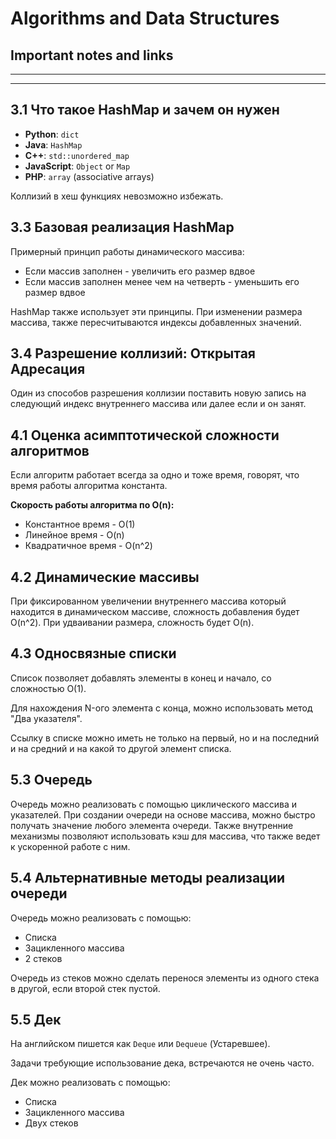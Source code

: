# Algorithms and Data Structures

## Important notes and links

---
---

## 3.1 Что такое HashMap и зачем он нужен

* **Python**: `dict`
* **Java**: `HashMap`
* **C++**: `std::unordered_map`
* **JavaScript**: `Object` or `Map`
* **PHP**: `array` (associative arrays)

Коллизий в хеш функциях невозможно избежать.

## 3.3 Базовая реализация HashMap

Примерный принцип работы динамического массива:

* Если массив заполнен - увеличить его размер вдвое
* Если массив заполнен менее чем на четверть - уменьшить его размер вдвое

HashMap также использует эти принципы. При изменении размера массива, также
пересчитываются индексы добавленных значений.

## 3.4 Разрешение коллизий: Открытая Адресация

Один из способов разрешения коллизии поставить новую запись на следующий индекс
внутреннего массива или далее если и он занят.

## 4.1 Оценка асимптотической сложности алгоритмов

Если алгоритм работает всегда за одно и тоже время, говорят, что время работы
алгоритма константа.

**Скорость работы алгоритма по O(n):**

* Константное время - O(1)
* Линейное время - O(n)
* Квадратичное время - O(n^2)

## 4.2 Динамические массивы

При фиксированном увеличении внутреннего массива который находится в  динамическом
массиве, сложность добавления будет O(n^2). При удваивании размера, сложность будет
O(n).

## 4.3 Односвязные списки

Список позволяет добавлять элементы в конец и начало, со сложностью O(1).

Для нахождения N-ого элемента с конца, можно использовать метод "Два указателя".

Ссылку в списке можно иметь не только на первый, но и на последний и на средний
и на какой то другой элемент списка.

## 5.3 Очередь

Очередь можно реализовать с помощью циклического массива и указателей.
При создании очереди на основе массива, можно быстро получать значение любого
элемента очереди. Также внутренние механизмы позволяют использовать кэш для
массива, что также ведет к ускоренной работе с ним.

## 5.4 Альтернативные методы реализации очереди

Очередь можно реализовать с помощью:

* Списка
* Зацикленного массива
* 2 стеков

Очередь из стеков можно сделать перенося элементы из одного стека в другой, если
второй стек пустой.

## 5.5 Дек

На английском пишется как `Deque` или `Dequeue` (Устаревшее).

Задачи требующие использование дека, встречаются не очень часто.

Дек можно реализовать с помощью:

* Списка
* Зацикленного массива
* Двух стеков
